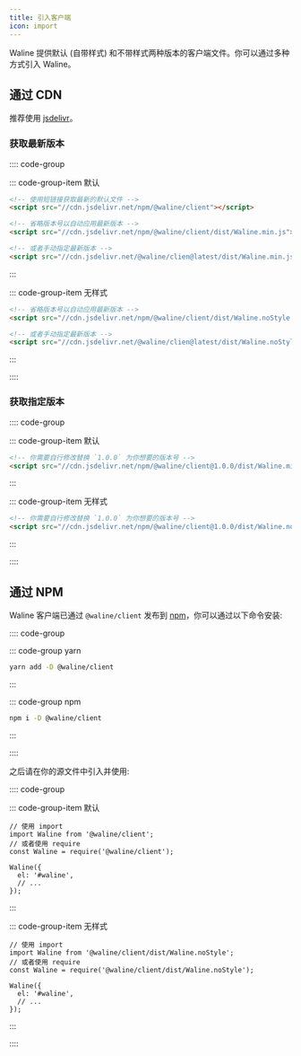 ```yaml
---
title: 引入客户端
icon: import
---
```


Waline 提供默认 (自带样式) 和不带样式两种版本的客户端文件。你可以通过多种方式引入 Waline。

<!-- more -->

## 通过 CDN

推荐使用 [jsdelivr](https://cdn.jsdelivr.net/npm/@waline/client/)。

### 获取最新版本

:::: code-group

::: code-group-item 默认

```html
<!-- 使用短链接获取最新的默认文件 -->
<script src="//cdn.jsdelivr.net/npm/@waline/client"></script>

<!-- 省略版本号以自动应用最新版本 -->
<script src="//cdn.jsdelivr.net/npm/@waline/client/dist/Waline.min.js"></script>

<!-- 或者手动指定最新版本 -->
<script src="//cdn.jsdelivr.net/@waline/clien@latest/dist/Waline.min.js"></script>
```

:::

::: code-group-item 无样式

```html
<!-- 省略版本号以自动应用最新版本 -->
<script src="//cdn.jsdelivr.net/npm/@waline/client/dist/Waline.noStyle.js"></script>

<!-- 或者手动指定最新版本 -->
<script src="//cdn.jsdelivr.net/@waline/clien@latest/dist/Waline.noStyle.js"></script>
```

:::

::::

### 获取指定版本

:::: code-group

::: code-group-item 默认

```html
<!-- 你需要自行修改替换 `1.0.0` 为你想要的版本号 -->
<script src="//cdn.jsdelivr.net/npm/@waline/client@1.0.0/dist/Waline.min.js"></script>
```

:::

::: code-group-item 无样式

```html
<!-- 你需要自行修改替换 `1.0.0` 为你想要的版本号 -->
<script src="//cdn.jsdelivr.net/npm/@waline/client@1.0.0/dist/Waline.noStyle.js"></script>
```

:::

::::

## 通过 NPM

Waline 客户端已通过 `@waline/client` 发布到 [npm](https://www.npmjs.com/package/@waline/client)，你可以通过以下命令安装:

:::: code-group

::: code-group yarn

```bash
yarn add -D @waline/client
```

:::

::: code-group npm

```bash
npm i -D @waline/client
```

:::

::::

之后请在你的源文件中引入并使用:

:::: code-group

::: code-group-item 默认

```js:line-numbers{2,4,6-9}
// 使用 import
import Waline from '@waline/client';
// 或者使用 require
const Waline = require('@waline/client');

Waline({
  el: '#waline',
  // ...
});
```

:::

::: code-group-item 无样式

```js:line-numbers{2,4,6-9}
// 使用 import
import Waline from '@waline/client/dist/Waline.noStyle';
// 或者使用 require
const Waline = require('@waline/client/dist/Waline.noStyle');

Waline({
  el: '#waline',
  // ...
});
```

:::

::::
